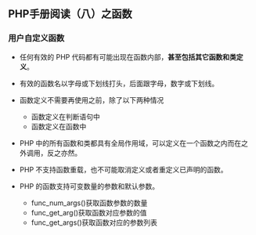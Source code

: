 ## PHP手册阅读（八）之函数

### 用户自定义函数

+ 任何有效的 PHP 代码都有可能出现在函数内部，**甚至包括其它函数和类定义**。
 
+ 有效的函数名以字母或下划线打头，后面跟字母，数字或下划线。

+ 函数定义不需要再使用之前，除了以下两种情况

	+ 函数定义在判断语句中
	+ 函数定义在函数中

+ PHP 中的所有函数和类都具有全局作用域，可以定义在一个函数之内而在之外调用，反之亦然。 
+ PHP 不支持函数重载，也不可能取消定义或者重定义已声明的函数。 
+ PHP 的函数支持可变数量的参数和默认参数。

	+ func_num_args()获取函数参数的数量
	+ func_get_arg()获取函数对应参数的值
	+ func_get_args()获取函数对应的参数列表